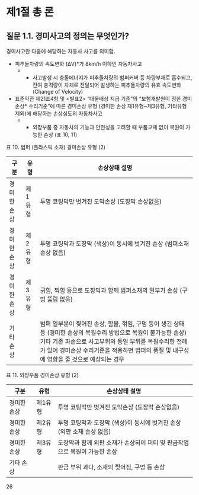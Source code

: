 # 제1절 총 론

## 질문 1.1. 경미사고의 정의는 무엇인가?

경미사고란 다음에 해당하는 자동차 사고를 의미함.

- 피추돌차량의 속도변화 (ΔV)*가 8km/h 이하인 자동차사고
    - * 사고발생 시 충돌에너지가 피추돌차량의 범퍼커버 등 차량부재로 흡수되고, 잔여 충격량이 차체로 전달되어 발생하는 피추돌차량의 유효 속도변화 (Change of Velocity)
- 표준약관 제21조4항 및 <별표2> “대물배상 지급 기준”의 “보험개발원이 정한 경미손상* 수리기준”에 따른 경미손상 유형 (경미한 손상 제1유형~제3유형, 기타유형 제외)에 해당하는 손상심도의 자동차사고
    - * 외장부품 중 자동차의 기능과 안전성을 고려할 때 부품교체 없이 복원이 가능한 손상 (표 10, 11)

표 10. 범퍼 (플라스틱 소재) 경미손상 유형 (2)

| 구분 | 유형 | 손상상태 설명 |
|---|---|---|
| 경미한 손상 | 제1유형 | 투명 코팅막만 벗겨진 도막손상 (도장막 손상없음) |
| 경미한 손상 | 제2유형 | 투명 코팅막과 도장막 (색상)이 동시에 벗겨진 손상 (범퍼소재 손상 없음) |
| 경미한 손상 | 제3유형 | 긁힘, 찍힘 등으로 도장막과 함께 범퍼소재의 일부가 손상 (구멍 뚫림 없음) |
| 기타 손상 | | 범퍼 일부분이 찢어진 손상, 함몰, 꺾임, 구멍 등이 생긴 상태 등 (경미한 손상의 복원수리 방법으로 복원이 불가능한 손상) 기타 기존 파손으로 사고부위와 동일 부위를 복원수리한 전례가 있어 경미손상 수리기준을 적용하면 범퍼의 품질 및 내구성에 영향을 줄 것으로 예상되는 경우 |

표 11. 외장부품 경미손상 유형 (2)

| 구분 | 유형 | 손상상태 설명 |
|---|---|---|
| 경미한 손상 | 제1유형 | 투명 코팅막만 벗겨진 도막손상 (도장막 손상없음) |
| 경미한 손상 | 제2유형 | 투명 코팅막과 도장막 (색상)이 동시에 벗겨진 손상 (외판 소재 손상 없음) |
| 경미한 손상 | 제3유형 | 도장막과 함께 외판 소재가 손상되어 퍼티 및 판금작업으로 복원이 가능한 손상 |
| 기타 손상 | | 판금 부위 과다, 소재의 찢어짐, 구멍 등 손상 |

<PAGE>26